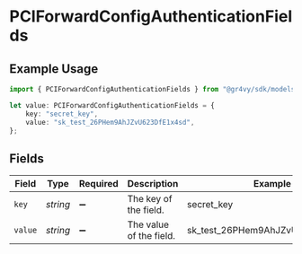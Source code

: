 # PCIForwardConfigAuthenticationFields

## Example Usage

```typescript
import { PCIForwardConfigAuthenticationFields } from "@gr4vy/sdk/models/components";

let value: PCIForwardConfigAuthenticationFields = {
    key: "secret_key",
    value: "sk_test_26PHem9AhJZvU623DfE1x4sd",
};
```

## Fields

| Field                            | Type                             | Required                         | Description                      | Example                          |
| -------------------------------- | -------------------------------- | -------------------------------- | -------------------------------- | -------------------------------- |
| `key`                            | *string*                         | :heavy_minus_sign:               | The key of the field.            | secret_key                       |
| `value`                          | *string*                         | :heavy_minus_sign:               | The value of the field.          | sk_test_26PHem9AhJZvU623DfE1x4sd |